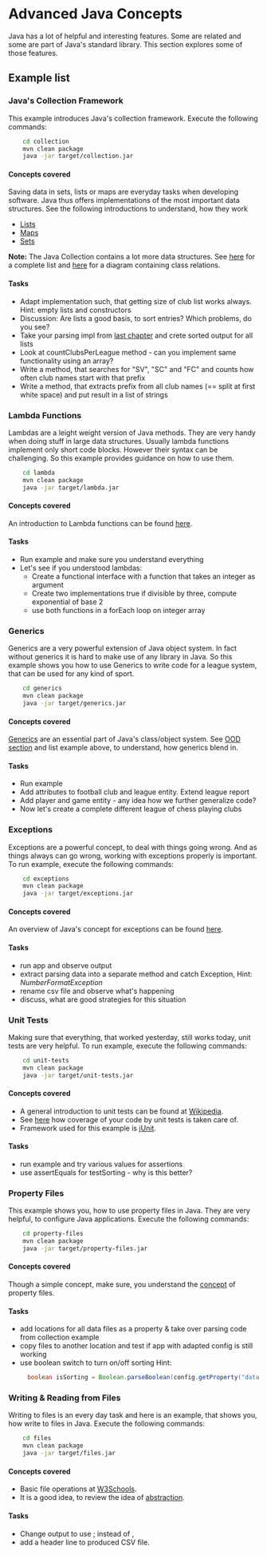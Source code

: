 # Advanced Java Concepts

Java has a lot of helpful and interesting features. Some are related and some are part of Java's standard library. This section explores some of those features.

## Example list

### Java's Collection Framework
This example introduces Java's collection framework. Execute the following commands:
```bash
    cd collection
    mvn clean package
    java -jar target/collection.jar
```

#### Concepts covered
Saving data in sets, lists or maps are everyday tasks when developing software. Java thus offers implementations of the most important data structures. See the following introductions to understand, how they work

* [Lists](https://www.geeksforgeeks.org/list-interface-java-examples/)
* [Maps](https://www.geeksforgeeks.org/map-interface-java-examples/)
* [Sets](https://www.geeksforgeeks.org/set-in-java/)

__Note:__ The Java Collection contains a lot more data structures. See [here](https://www.geeksforgeeks.org/collections-in-java-2/) for a complete list and [here](https://en.wikipedia.org/wiki/Java_collections_framework) for a diagram containing class relations.

#### Tasks
* Adapt implementation such, that getting size of club list works always. Hint: empty lists and constructors
* Discussion: Are lists a good basis, to sort entries? Which problems, do you see?
* Take your parsing impl from [last chapter](../04-ood/Readme.md) and crete sorted output for all lists
* Look at countClubsPerLeague method - can you implement same functionality using an array?
* Write a method, that searches for "SV", "SC" and "FC" and counts how often club names start with that prefix
* Write a method, that extracts prefix from all club names (== split at first white space) and put result in a list of strings

### Lambda Functions
Lambdas are a leight weight version of Java methods. They are very handy when doing stuff in large data structures. Usually lambda functions implement only short code blocks. However their syntax can be challenging. So this example provides guidance on how to use them.
```bash
    cd lambda
    mvn clean package
    java -jar target/lambda.jar
```

#### Concepts covered
An introduction to Lambda functions can be found [here](https://www.w3schools.com/java/java_lambda.asp).

#### Tasks
* Run example and make sure you understand everything
* Let's see if you understood lambdas:
  * Create a functional interface with a function that takes an integer as argument
  * Create two implementations true if divisible by three, compute exponential of base 2
  * use both functions in a forEach loop on integer array

### Generics
Generics are a very powerful extension of Java object system. In fact without generics it is hard to make use of any library in Java. So this example shows you how to use Generics to write code for a league system, that can be used for any kind of sport.

```bash
    cd generics
    mvn clean package
    java -jar target/generics.jar
```

#### Concepts covered
[Generics](https://en.wikipedia.org/wiki/Generics_in_Java) are an essential part of Java's class/object system. See [OOD section](../04-ood/Readme.md) and list example above, to understand, how generics blend in.

#### Tasks
* Run example
* Add attributes to football club and league entity. Extend league report
* Add player and game entity - any idea how we further generalize code?
* Now let's create a complete different league of chess playing clubs

### Exceptions
Exceptions are a powerful concept, to deal with things going wrong. And as things always can go wrong, working with exceptions properly is important. To run example, execute the following commands:
```bash
    cd exceptions
    mvn clean package
    java -jar target/exceptions.jar
```

#### Concepts covered
An overview of Java's concept for exceptions can be found [here](https://www.w3schools.com/java/java_try_catch.asp).

#### Tasks
* run app and observe output
* extract parsing data into a separate method and catch Exception, Hint: _NumberFormatException_
* rename csv file and observe what's happening
* discuss, what are good strategies for this situation

### Unit Tests
Making sure that everything, that worked yesterday, still works today, unit tests are very helpful. To run example, execute the following commands:
```bash
    cd unit-tests
    mvn clean package
    java -jar target/unit-tests.jar
```

#### Concepts covered
* A general introduction to unit tests can be found at [Wikipedia](https://en.wikipedia.org/wiki/Unit_testing). 
* See [here](https://www.atlassian.com/continuous-delivery/software-testing/code-coverage) how coverage of your code by unit tests is taken care of.
* Framework used for this example is [jUnit](https://junit.org/junit5/).

#### Tasks
* run example and try various values for assertions
* use assertEquals for testSorting - why is this better?

### Property Files
This example shows you, how to use property files in Java. They are very helpful, to configure Java applications. Execute the following commands:
```bash
    cd property-files
    mvn clean package
    java -jar target/property-files.jar
```

#### Concepts covered
Though a simple concept, make sure, you understand the [concept](https://en.wikipedia.org/wiki/.properties) of property files.

#### Tasks
* add locations for all data files as a property & take over parsing code from collection example
* copy files to another location and test if app with adapted config is still working
* use boolean switch to turn on/off sorting Hint:
  ```java
    boolean isSorting = Boolean.parseBoolean(config.getProperty("data.sort"));
  ```

### Writing & Reading from Files
Writing to files is an every day task and here is an example, that shows you, how write to files in Java. Execute the following commands:
```bash
    cd files
    mvn clean package
    java -jar target/files.jar
```

#### Concepts covered
* Basic file operations at [W3Schools](https://www.w3schools.com/java/java_files.asp).
* It is a good idea, to review the idea of [abstraction](https://www.w3schools.com/java/java_abstract.asp).

#### Tasks
* Change output to use ; instead of ,
* add a header line to produced CSV file.

